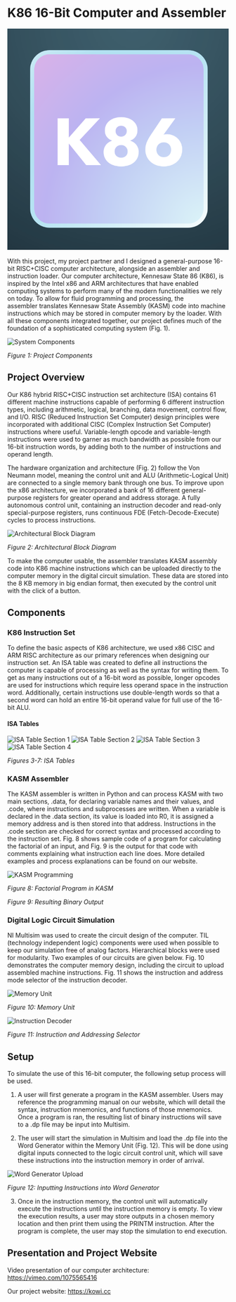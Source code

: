 # K86 16-Bit Computer and Assembler

![K86 Logo](https://github.com/wvwa25/K86-16-Bit-Computer-and-Assembler-Implementation/blob/main/K86%20Logo.png)

With this project, my project partner and I designed a general-purpose 16-bit RISC+CISC computer architecture, alongside an assembler and instruction loader. Our computer architecture, Kennesaw State 86 (K86), is inspired by the Intel x86 and ARM architectures that have enabled computing systems to perform many of the modern functionalities we rely on today. To allow for fluid programming and processing, the assembler translates Kennesaw State Assembly (KASM) code into machine instructions which may be stored in computer memory by the loader. With all these components integrated together, our project defines much of the foundation of a sophisticated computing system (Fig. 1).

![System Components](https://github.com/user-attachments/assets/f0121835-141d-45e4-b595-85cc112722a9)

*Figure 1: Project Components*


## Project Overview

Our K86 hybrid RISC+CISC instruction set architecture (ISA) contains 61 different machine instructions capable of performing 6 different instruction types, including arithmetic, logical, branching, data movement, control flow, and I/O. RISC (Reduced Instruction Set Computer) design principles were incorporated with additional CISC (Complex Instruction Set Computer) instructions where useful. Variable-length opcode and variable-length instructions were used to garner as much bandwidth as possible from our 16-bit instruction words, by adding both to the number of instructions and operand length.

The hardware organization and architecture (Fig. 2) follow the Von Neumann model, meaning the control unit and ALU (Arithmetic-Logical Unit) are connected to a single memory bank through one bus. To improve upon the x86 architecture, we incorporated a bank of 16 different general-purpose registers for greater operand and address storage. A fully autonomous control unit, containing an instruction decoder and read-only special-purpose registers, runs continuous FDE (Fetch-Decode-Execute) cycles to process instructions.

![Architectural Block Diagram](https://github.com/user-attachments/assets/ff32e526-153c-4d0c-bc0e-ed609bee5f53)

*Figure 2: Architectural Block Diagram*

To make the computer usable, the assembler translates KASM assembly code into K86 machine instructions which can be uploaded directly to the computer memory in the digital circuit simulation. These data are stored into the 8 KB memory in big endian format, then executed by the control unit with the click of a button. 

## Components

### K86 Instruction Set
To define the basic aspects of K86 architecture, we used x86 CISC and ARM RISC architecture as our primary references when designing our instruction set. An ISA table was created to define all instructions the computer is capable of processing as well as the syntax for writing them. To get as many instructions out of a 16-bit word as possible, longer opcodes are used for instructions which require less operand space in the instruction word. Additionally, certain instructions use double-length words so that a second word can hold an entire 16-bit operand value for full use of the 16-bit ALU.

#### ISA Tables

![ISA Table Section 1](https://github.com/user-attachments/assets/37fb192f-6fd7-4957-9f3d-c12f68fd8a0a)
![ISA Table Section 2](https://github.com/user-attachments/assets/5b3977a4-8f81-401d-aca8-3ba494aae433)
![ISA Table Section 3](https://github.com/user-attachments/assets/4e2cefd5-dcb9-4ead-8fec-1fdc5fdae9e1)
![ISA Table Section 4](https://github.com/user-attachments/assets/0e3fa716-6fb1-471c-9dc0-18727dbf68f6)

*Figures 3-7: ISA Tables*

### KASM Assembler
The KASM assembler is written in Python and can process KASM with two main sections, .data, for declaring variable names and their values, and .code, where instructions and subprocesses are written. When a variable is declared in the .data section, its value is loaded into R0, it is assigned a memory address and is then stored into that address. Instructions in the .code section are checked for correct syntax and processed according to the instruction set. Fig. 8 shows sample code of a program for calculating the factorial of an input, and Fig. 9 is the output for that code with comments explaining what instruction each line does. More detailed examples and process explanations can be found on our website.

![KASM Programming](https://github.com/user-attachments/assets/dce10b19-6aa6-42bc-a831-00751ac2342d)

*Figure 8: Factorial Program in KASM*

*Figure 9: Resulting Binary Output*

### Digital Logic Circuit Simulation
NI Multisim was used to create the circuit design of the computer. TIL (technology independent logic) components were used when possible to keep our simulation free of analog factors. Hierarchical blocks were used for modularity. Two examples of our circuits are given below. Fig. 10 demonstrates the computer memory design, including the circuit to upload assembled machine instructions. Fig. 11 shows the instruction and address mode selector of the instruction decoder.

![Memory Unit](https://github.com/user-attachments/assets/f8fc3eb9-a69c-4623-85d7-f5aff4a42a34)

*Figure 10: Memory Unit*

![Instruction Decoder](https://github.com/user-attachments/assets/d92fa062-e183-4416-a417-a2d00d70faa4)

*Figure 11: Instruction and Addressing Selector*

## Setup

To simulate the use of this 16-bit computer, the following setup process will be used.

1. A user will first generate a program in the KASM assembler. Users may reference
the programming manual on our website, which will detail the syntax, instruction
mnemonics, and functions of those mnemonics. Once a program is ran, the
resulting list of binary instructions will save to a .dp file may be input into
Multisim.

3. The user will start the simulation in Multisim and load the .dp file into the Word
Generator within the Memory Unit (Fig. 12). This will be done using digital inputs
connected to the logic circuit control unit, which will save these instructions into
the instruction memory in order of arrival.

![Word Generator Upload](https://github.com/user-attachments/assets/d5a97a82-7a69-40bf-8d15-4560acec6287)

*Figure 12: Inputting Instructions into Word Generator*

3. Once in the instruction memory, the control unit will automatically execute the
instructions until the instruction memory is empty. To view the execution results,
a user may store outputs in a chosen memory location and then print them using
the PRINTM instruction. After the program is complete, the user may stop the
simulation to end execution.

## Presentation and Project Website

Video presentation of our computer architecture: https://vimeo.com/1075565416

Our project website: https://kowi.cc


